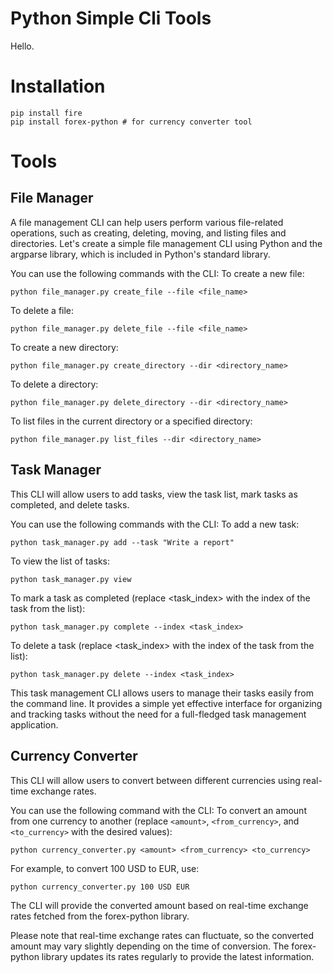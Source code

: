 # Python Simple Cli Tools

Hello.


# Installation
```
pip install fire
pip install forex-python # for currency converter tool
```

# Tools

## File Manager

A file management CLI can help users perform various file-related operations, such as creating, deleting, moving, and listing files and directories. Let's create a simple file management CLI using Python and the argparse library, which is included in Python's standard library.

You can use the following commands with the CLI:
   To create a new file:  
   ```
   python file_manager.py create_file --file <file_name>
   ```
   To delete a file: 
   ```
   python file_manager.py delete_file --file <file_name>
   ```
   To create a new directory: 
   ```
   python file_manager.py create_directory --dir <directory_name>
   ```
   To delete a directory: 
   ```
   python file_manager.py delete_directory --dir <directory_name>
   ```
   To list files in the current directory or a specified directory: 
   ```
   python file_manager.py list_files --dir <directory_name>
   ```

## Task Manager
This CLI will allow users to add tasks, view the task list, mark tasks as completed, and delete tasks.

You can use the following commands with the CLI:
 To add a new task: 
   ```
   python task_manager.py add --task "Write a report"
   ```
   To view the list of tasks: 
   ```
   python task_manager.py view
   ```
   To mark a task as completed (replace <task_index> with the index of the task from the list): 
   ```
   python task_manager.py complete --index <task_index>
   ```
   To delete a task (replace <task_index> with the index of the task from the list): 
   ```
   python task_manager.py delete --index <task_index>
   ```
This task management CLI allows users to manage their tasks easily from the command line. It provides a simple yet effective interface for organizing and tracking tasks without the need for a full-fledged task management application.

## Currency Converter
This CLI will allow users to convert between different currencies using real-time exchange rates.

You can use the following command with the CLI:
To convert an amount from one currency to another (replace `<amount>`, `<from_currency>`, and `<to_currency>` with the desired values):
```
python currency_converter.py <amount> <from_currency> <to_currency>
```
For example, to convert 100 USD to EUR, use:
```
python currency_converter.py 100 USD EUR
```
The CLI will provide the converted amount based on real-time exchange rates fetched from the forex-python library.

Please note that real-time exchange rates can fluctuate, so the converted amount may vary slightly depending on the time of conversion. The forex-python library updates its rates regularly to provide the latest information.
